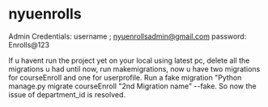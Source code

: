 # nyuenrolls

Admin Credentials:
username ; nyuenrollsadmin@gmail.com
password: Enrolls@123

If u havent run the project yet on your local using latest pc, delete all the migrations u had until now, run makemigrations, now u have two migrations for courseEnroll and one for userprofile. Run a fake migration "Python manage.py migrate courseEnroll "2nd Migration name" --fake. So now the issue of department_id is resolved.
